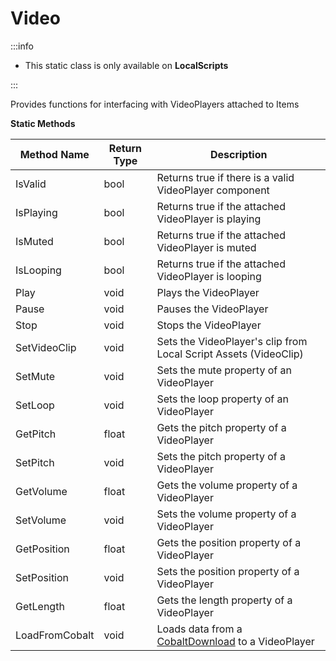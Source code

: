 # Video

:::info

+ This static class is only available on **LocalScripts**

:::

Provides functions for interfacing with VideoPlayers attached to Items

**Static Methods**

Method Name | Return Type | Description
--- | --- | ---
IsValid | bool | Returns true if there is a valid VideoPlayer component
IsPlaying | bool | Returns true if the attached VideoPlayer is playing
IsMuted | bool | Returns true if the attached VideoPlayer is muted
IsLooping | bool | Returns true if the attached VideoPlayer is looping
Play | void | Plays the VideoPlayer
Pause | void | Pauses the VideoPlayer
Stop | void | Stops the VideoPlayer
SetVideoClip | void | Sets the VideoPlayer's clip from Local Script Assets (VideoClip)
SetMute | void | Sets the mute property of an VideoPlayer
SetLoop | void | Sets the loop property of an VideoPlayer
GetPitch | float | Gets the pitch property of a VideoPlayer
SetPitch | void | Sets the pitch property of a VideoPlayer
GetVolume | float | Gets the volume property of a VideoPlayer
SetVolume | void | Sets the volume property of a VideoPlayer
GetPosition | float | Gets the position property of a VideoPlayer
SetPosition | void | Sets the position property of a VideoPlayer
GetLength | float | Gets the length property of a VideoPlayer
LoadFromCobalt | void | Loads data from a [CobaltDownload](./../cobaltdownload/index.md) to a VideoPlayer